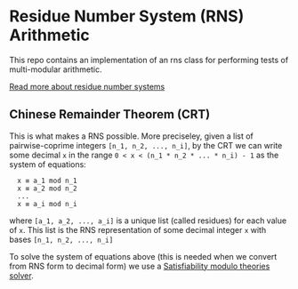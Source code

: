 # Residue Number System (RNS) Arithmetic

This repo contains an implementation of an rns class for performing tests of multi-modular arithmetic. 

[Read more about residue number systems](https://en.wikipedia.org/wiki/Residue_number_system)


## Chinese Remainder Theorem (CRT)

This is what makes a RNS possible. More preciseley, given a list of pairwise-coprime integers `[n_1, n_2, ..., n_i]`, by the CRT we can write some decimal `x` in the range `0 < x < (n_1 * n_2 * ... * n_i) - 1` as the system of equations:
```
  x ≡ a_1 mod n_1
  x ≡ a_2 mod n_2
  ...
  x ≡ a_i mod n_i
```
where `[a_1, a_2, ..., a_i]` is a unique list (called residues) for each value of `x`. This list is the RNS representation of some decimal integer `x` with bases `[n_1, n_2, ..., n_i]`

To solve the system of equations above (this is needed when we convert from RNS form to decimal form) we use a [Satisfiability modulo theories solver](https://en.wikipedia.org/wiki/Satisfiability_modulo_theories).
